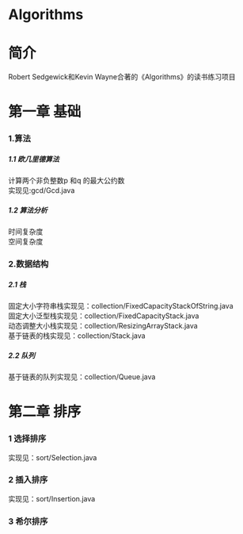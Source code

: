 # Algorithms
# 简介
Robert Sedgewick和Kevin Wayne合著的《Algorithms》的读书练习项目
# 第一章 基础
### 1.算法
##### 1.1 欧几里德算法
计算两个非负整数p 和q 的最大公约数  
实现见:gcd/Gcd.java
##### 1.2 算法分析
时间复杂度  
空间复杂度
### 2.数据结构
##### 2.1 栈
  固定大小字符串栈实现见：collection/FixedCapacityStackOfString.java  
固定大小泛型栈实现见：collection/FixedCapacityStack.java  
动态调整大小栈实现见：collection/ResizingArrayStack.java  
基于链表的栈实现见：collection/Stack.java
##### 2.2 队列
基于链表的队列实现见：collection/Queue.java

# 第二章 排序
### 1 选择排序
实现见：sort/Selection.java
### 2 插入排序
实现见：sort/Insertion.java
### 3 希尔排序

